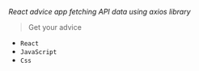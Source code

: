 *React advice app  fetching API data using axios library*

> Get your advice

- `React`
- `JavaScript`
- `Css`
